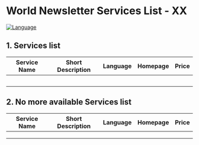 # World Newsletter Services List - XX

[![Language](https://img.shields.io/badge/Language-EN-brightgreen.svg)](https://github.com/roeniss/world-newsletter-services-list/blob/master/services/EN.md)

## 1. Services list

| Service Name | Short Description | Language | Homepage | Price |
| ------------ | ----------------- | -------- | -------- | ----- |
|              |                   |          |          |       |
|              |                   |          |          |       |
|              |                   |          |          |       |
|              |                   |          |          |       |
|              |                   |          |          |       |

## 2. No more available Services list

| Service Name | Short Description | Language | Homepage | Price |
| ------------ | ----------------- | -------- | -------- | ----- |
|              |                   |          |          |       |
|              |                   |          |          |       |
|              |                   |          |          |       |
